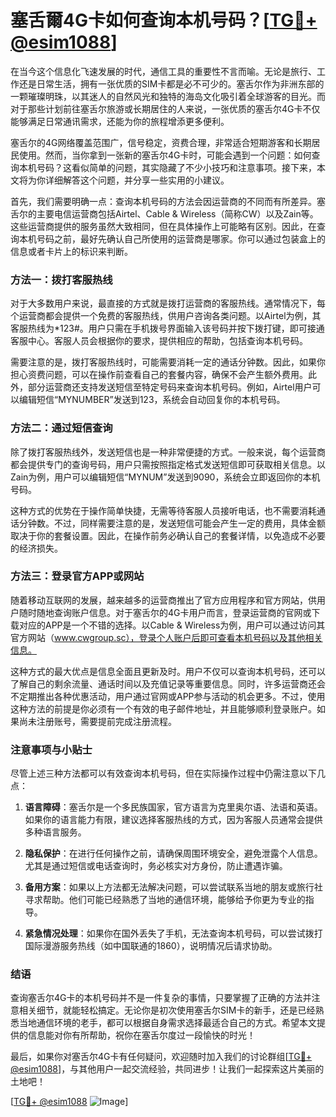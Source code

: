# 塞舌爾4G卡如何查询本机号码？[[TG💪+ @esim1088](https://t.me/s/esim1088)]

在当今这个信息化飞速发展的时代，通信工具的重要性不言而喻。无论是旅行、工作还是日常生活，拥有一张优质的SIM卡都是必不可少的。塞舌尔作为非洲东部的一颗璀璨明珠，以其迷人的自然风光和独特的海岛文化吸引着全球游客的目光。而对于那些计划前往塞舌尔旅游或长期居住的人来说，一张优质的塞舌尔4G卡不仅能够满足日常通讯需求，还能为你的旅程增添更多便利。

塞舌尔的4G网络覆盖范围广，信号稳定，资费合理，非常适合短期游客和长期居民使用。然而，当你拿到一张新的塞舌尔4G卡时，可能会遇到一个问题：如何查询本机号码？这看似简单的问题，其实隐藏了不少小技巧和注意事项。接下来，本文将为你详细解答这个问题，并分享一些实用的小建议。

首先，我们需要明确一点：查询本机号码的方法会因运营商的不同而有所差异。塞舌尔的主要电信运营商包括Airtel、Cable & Wireless（简称CW）以及Zain等。这些运营商提供的服务虽然大致相同，但在具体操作上可能略有区别。因此，在查询本机号码之前，最好先确认自己所使用的运营商是哪家。你可以通过包装盒上的信息或者卡片上的标识来判断。

### 方法一：拨打客服热线

对于大多数用户来说，最直接的方式就是拨打运营商的客服热线。通常情况下，每个运营商都会提供一个免费的客服热线，供用户咨询各类问题。以Airtel为例，其客服热线为*123#。用户只需在手机拨号界面输入该号码并按下拨打键，即可接通客服中心。客服人员会根据你的要求，提供相应的帮助，包括查询本机号码。

需要注意的是，拨打客服热线时，可能需要消耗一定的通话分钟数。因此，如果你担心资费问题，可以在操作前查看自己的套餐内容，确保不会产生额外费用。此外，部分运营商还支持发送短信至特定号码来查询本机号码。例如，Airtel用户可以编辑短信“MYNUMBER”发送到123，系统会自动回复你的本机号码。

### 方法二：通过短信查询

除了拨打客服热线外，发送短信也是一种非常便捷的方式。一般来说，每个运营商都会提供专门的查询号码，用户只需按照指定格式发送短信即可获取相关信息。以Zain为例，用户可以编辑短信“MYNUM”发送到9090，系统会立即返回你的本机号码。

这种方式的优势在于操作简单快捷，无需等待客服人员接听电话，也不需要消耗通话分钟数。不过，同样需要注意的是，发送短信可能会产生一定的费用，具体金额取决于你的套餐设置。因此，在操作前务必确认自己的套餐详情，以免造成不必要的经济损失。

### 方法三：登录官方APP或网站

随着移动互联网的发展，越来越多的运营商推出了官方应用程序和官方网站，供用户随时随地查询账户信息。对于塞舌尔的4G卡用户而言，登录运营商的官网或下载对应的APP是一个不错的选择。以Cable & Wireless为例，用户可以通过访问其官方网站（www.cwgroup.sc），登录个人账户后即可查看本机号码以及其他相关信息。

这种方式的最大优点是信息全面且更新及时。用户不仅可以查询本机号码，还可以了解自己的剩余流量、通话时间以及充值记录等重要信息。同时，许多运营商还会不定期推出各种优惠活动，用户通过官网或APP参与活动的机会更多。不过，使用这种方法的前提是你必须有一个有效的电子邮件地址，并且能够顺利登录账户。如果尚未注册账号，需要提前完成注册流程。

### 注意事项与小贴士

尽管上述三种方法都可以有效查询本机号码，但在实际操作过程中仍需注意以下几点：

1. **语言障碍**：塞舌尔是一个多民族国家，官方语言为克里奥尔语、法语和英语。如果你的语言能力有限，建议选择客服热线的方式，因为客服人员通常会提供多种语言服务。
   
2. **隐私保护**：在进行任何操作之前，请确保周围环境安全，避免泄露个人信息。尤其是通过短信或电话查询时，务必核实对方身份，防止遭遇诈骗。

3. **备用方案**：如果以上方法都无法解决问题，可以尝试联系当地的朋友或旅行社寻求帮助。他们可能已经熟悉了当地的通信环境，能够给予你更为专业的指导。

4. **紧急情况处理**：如果你在国外丢失了手机，无法查询本机号码，可以尝试拨打国际漫游服务热线（如中国联通的1860），说明情况后请求协助。

### 结语

查询塞舌尔4G卡的本机号码并不是一件复杂的事情，只要掌握了正确的方法并注意相关细节，就能轻松搞定。无论你是初次使用塞舌尔SIM卡的新手，还是已经熟悉当地通信环境的老手，都可以根据自身需求选择最适合自己的方式。希望本文提供的信息能对你有所帮助，祝你在塞舌尔度过一段愉快的时光！

最后，如果你对塞舌尔4G卡有任何疑问，欢迎随时加入我们的讨论群组[[TG💪+ @esim1088](https://t.me/s/esim1088)]，与其他用户一起交流经验，共同进步！让我们一起探索这片美丽的土地吧！

[[TG💪+ @esim1088](https://t.me/s/esim1088) ![Image](https://i.postimg.cc/4NQfJmqS/Snipaste-2025-05-13-00-14-12.png)]